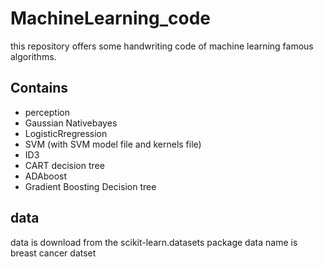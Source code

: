 # MachineLearning_code
this repository offers some handwriting code of machine learning famous algorithms.

## Contains
- perception 
- Gaussian Nativebayes 
- LogisticRregression
- SVM (with SVM model file and kernels file)
- ID3
- CART decision tree
- ADAboost
- Gradient Boosting Decision tree

## data
  data is download from the scikit-learn.datasets package
  data name is breast cancer datset
  

 

